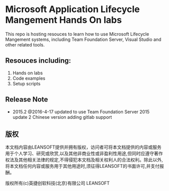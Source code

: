 # Microsoft Application Lifecycle Mangement Hands On labs
This repo is hosting resouces to learn how to use Microsoft Lifecycle Mangement systems, including Team Foundation Server, 
Visual Studio and other related tools. 

## Resouces including:
1. Hands on labs 
2. Code examples
3. Setup scripts

## Release Note

- 2015.2 @2016-4-17 updated to use Team Foundation Server 2015 update 2 Chinese version 
adding gitlab support

版权
-----

本文档内容由LEANSOFT提供并拥有版权，访问者可将本文档提供的内容或服务用于个人学习、研究或欣赏,以及其他非商业性或非盈利性用途,但同时应遵守著作权法及其他相关法律的规定,不得侵犯本文档及相关权利人的合法权利。除此以外,将本文档任何内容或服务用于其他用途时,须征得LEANSOFT的书面许可,并支付报酬。

版权所有(c)英捷创软科技(北京)有限公司 LEANSOFT 
